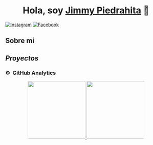 <div align="center">
<h1 align="center">Hola, soy <a href="https://aristi.dev">Jimmy Piedrahita</a> 👋</h1>
</div>

[![Instagram](https://img.shields.io/badge/Instagram-E4405F?style=for-the-badge&logo=instagram&logoColor=white)](https://www.instagram.com/jimmy_ap7?igsh=MTd5MTdma2VvbDB1cw==)
[![Facebook](https://img.shields.io/badge/Facebook-1877F2?style=for-the-badge&logo=facebook&logoColor=white)](https://www.facebook.com/share/1A11HCjGjb/)

## Sobre mi

## *Proyectos*

### ⚙️ &nbsp;GitHub Analytics

<p align="center">
<a href="https://github.com/JimmyPiedrahita">
  <img height="180em" src="https://github-readme-stats-eight-theta.vercel.app/api?username=JimmyPiedrahita&show_icons=true&theme=algolia&include_all_commits=true&count_private=true"/>
  <img height="180em" src="https://github-readme-stats-eight-theta.vercel.app/api/top-langs/?username=JimmyPiedrahita&layout=compact&langs_count=8&theme=algolia"/>
</a>
</p>
